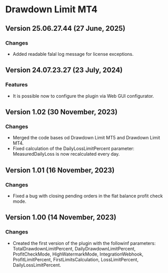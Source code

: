 # Drawdown Limit MT4

## Version 25.06.27.44 (27 June, 2025)
### Changes
* Added readable falal log message for license exceptions.

## Version 24.07.23.27 (23 July, 2024)
### Features
* It is possible now to configure the plugin via Web GUI configurator.

## Version 1.02 (30 November, 2023)
### Changes
* Merged the code bases od Drawdown Limit MT5 and Drawdown Limit MT4.
* Fixed calculation of the DailyLossLimitPercent parameter: MeasuredDailyLoss is now recalculated every day.

## Version 1.01 (16 November, 2023)
### Changes
* Fixed a bug with closing pending orders in the flat balance profit check mode.

## Version 1.00 (14 November, 2023)
### Changes
* Created the first version of the plugin with the followinf parameters: TotalDrawdownLimitPercent, DailyDrawdownLimitPercent, ProfitCheckMode, HighWatermarkMode, IntegrationWebhook, ProfitLimitPercent, FirstLimitsCalculation, LossLimitPercent, DailyLossLimitPercent.
